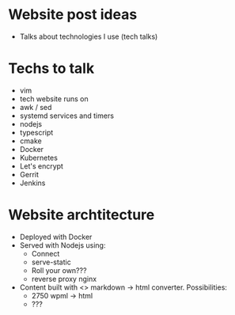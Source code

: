 # Website post ideas

* Talks about technologies I use (tech talks)

# Techs to talk

* vim
* tech website runs on
* awk / sed
* systemd services and timers
* nodejs
* typescript
* cmake
* Docker
* Kubernetes
* Let's encrypt
* Gerrit
* Jenkins

# Website archtitecture

* Deployed with Docker
* Served with Nodejs using:
    - Connect
    - serve-static
    - Roll your own???
    - reverse proxy nginx
* Content built with <> markdown -> html converter. Possibilities:
    - 2750 wpml -> html
    - ???
